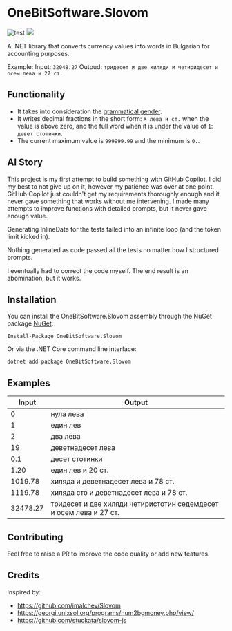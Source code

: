 ﻿# OneBitSoftware.Slovom
![test](https://github.com/OneBitSoftware/OneBitSoftware.Slovom/actions/workflows/dotnet.yml/badge.svg)
![](https://img.shields.io/badge/OneBit-Software-33ccff)

A .NET library that converts currency values into words in Bulgarian for accounting purposes.

Example: Input: `32048.27` Outpud: `тридесет и две хиляди и четиридесет и осем лева и 27 ст.`

## Functionality
- It takes into consideration the [grammatical gender](https://en.wikipedia.org/wiki/Grammatical_gender).
- It writes decimal fractions in the short form: `X лева и ст.` when the value is above zero, and the full word when it is under the value of `1`: `девет стотинки`.
- The current maximum value is `999999.99` and the minimum is `0.`.

## AI Story
This project is my first attempt to build something with GitHub Copilot. I did my best to not give up on it, however my patience was over at one point.
GitHub Copilot just couldn't get my requirements thoroughly enough and it never gave something that works without me intervening.
I made many attempts to improve functions with detailed prompts, but it never gave enough value.

Generating InlineData for the tests failed into an infinite loop (and the token limit kicked in).

Nothing generated as code passed all the tests no matter how I structured prompts.

I eventually had to correct the code myself. The end result is an abomination, but it works.

## Installation
You can install the OneBitSoftware.Slovom assembly through the NuGet package [NuGet](https://www.nuget.org/packages/OneBitSoftware.Slovom):
```
Install-Package OneBitSoftware.Slovom
```
Or via the .NET Core command line interface:
```
dotnet add package OneBitSoftware.Slovom
```

## Examples

|Input|Output|
|--------|-------|
|0|нула лева|
|1|един лев|
|2|два лева|
|19|деветнадесет лева|
|0.1|десет стотинки|
|1.20|един лев и 20 ст.|
|1019.78|хиляда и деветнадесет лева и 78 ст.|
|1119.78|хиляда сто и деветнадесет лева и 78 ст.|
|32478.27|тридесет и две хиляди четиристотин седемдесет и осем лева и 27 ст.|

## Contributing
Feel free to raise a PR to improve the code quality or add new features.

## Credits
Inspired by:
- https://github.com/imalchev/Slovom
- https://georgi.unixsol.org/programs/num2bgmoney.php/view/
- https://github.com/stuckata/slovom-js
